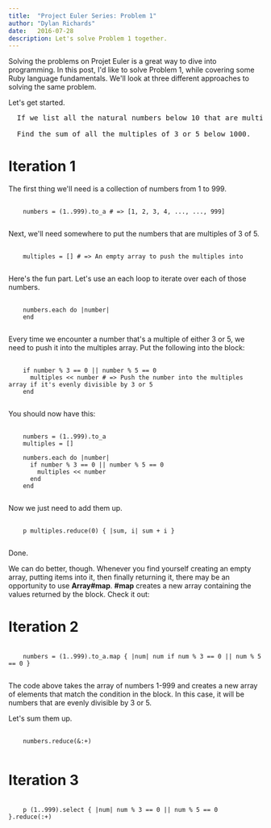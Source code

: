 ```yaml
---
title:  "Project Euler Series: Problem 1"
author: "Dylan Richards"
date:   2016-07-28
description: Let's solve Problem 1 together.
---
```


Solving the problems on Projet Euler is a great way to dive into programming. In this post, I'd like to
solve Problem 1, while covering some Ruby language fundamentals. We'll look at three different approaches to
solving the same problem.

Let's get started.

<pre>
  If we list all the natural numbers below 10 that are multiples of 3 or 5, we get 3, 5, 6 and 9. The sum of these multiples is 23.

  Find the sum of all the multiples of 3 or 5 below 1000.
</pre>

# Iteration 1

The first thing we'll need is a collection of numbers from 1 to 999.

<pre>
  <code class="ruby">
    numbers = (1..999).to_a # => [1, 2, 3, 4, ..., ..., 999]
  </code>
</pre>

Next, we'll need somewhere to put the numbers that are multiples of 3 of 5.

<pre>
  <code class="ruby">
    multiples = [] # => An empty array to push the multiples into
  </code>
</pre>


Here's the fun part. Let's use an each loop to iterate over each of those numbers.

<pre>
  <code class="ruby">
    numbers.each do |number|
    end
  </code>
</pre>

Every time we encounter a number that's a multiple of either 3 or 5, we need to push it
into the multiples array. Put the following into the block:

<pre>
  <code class="ruby">
    if number % 3 == 0 || number % 5 == 0
      multiples << number # => Push the number into the multiples array if it's evenly divisible by 3 or 5
    end
  </code>
</pre>

You should now have this:

<pre>
  <code class="ruby">
    numbers = (1..999).to_a
    multiples = []

    numbers.each do |number|
      if number % 3 == 0 || number % 5 == 0
        multiples << number
      end
    end
  </code>
</pre>


Now we just need to add them up.

<pre>
  <code class="ruby">
    p multiples.reduce(0) { |sum, i| sum + i }
  </code>
</pre>

Done.

We can do better, though. Whenever you find yourself creating an empty array,
 putting items into it, then finally returning it, there may be an opportunity to use <b>Array#map</b>.
<b>#map</b> creates a new array containing the values returned by the block. Check it out:

# Iteration 2

<pre>
  <code class="ruby">
    numbers = (1..999).to_a.map { |num| num if num % 3 == 0 || num % 5 == 0 }
  </code>
</pre>

The code above takes the array of numbers 1-999 and creates a new array of elements that
match the condition in the block. In this case, it will be numbers that are evenly divisible
by 3 or 5.

Let's sum them up.

<pre>
  <code class="ruby">
    numbers.reduce(&:+)
  </code>
</pre>


# Iteration 3

<pre>
  <code class="ruby">
    p (1..999).select { |num| num % 3 == 0 || num % 5 == 0 }.reduce(:+)
  </code>
</pre>
